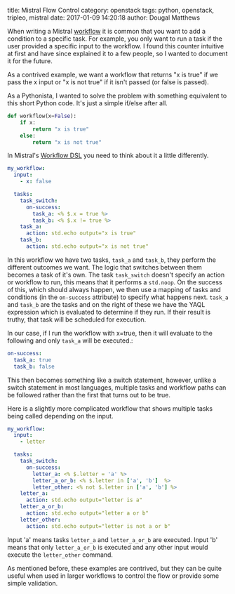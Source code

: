 title: Mistral Flow Control
category: openstack
tags: python, openstack, tripleo, mistral
date: 2017-01-09 14:20:18
author: Dougal Matthews

When writing a Mistral [workflow] it is common that you want to add a condition
to a specific task. For example, you only want to run a task if the user
provided a specific input to the workflow. I found this counter intuitive at 
first and have since explained it to a few people, so I wanted to document it 
for the future.

As a contrived example, we want a workflow that returns "x is true" if we
pass the x input or "x is not true" if it isn't passed (or false is passed).

As a Pythonista, I wanted to solve the problem with something equivalent to 
this short Python code. It's just a simple if/else after all.

```python
def workflow(x=False):
    if x:
        return "x is true"
    else:
        return "x is not true"
```

In Mistral's [Workflow DSL] you need to think about it a little differently. 

```yaml
my_workflow:
  input:
    - x: false

  tasks:
    task_switch:
      on-success:
        task_a: <% $.x = true %>
        task_b: <% $.x != true %>
    task_a:
      action: std.echo output="x is true"
    task_b:
      action: std.echo output="x is not true"
```

In this workflow we have two tasks, `task_a` and `task_b`, they perform the
different outcomes we want. The logic that switches between them becomes a task
of it's own. The task `task_switch` doesn't specify an action or workflow to
run, this means that it performs a `std.noop`. On the success of this, which
should always happen, we then use a mapping of tasks and conditions (in the
`on-success` attribute) to specify what happens next. `task_a` and `task_b` are
the tasks and on the right of these we have the YAQL expression which is
evaluated to determine if they run. If their result is truthy, that task will
be scheduled for execution.

In our case, if I run the workflow with x=true, then it will evaluate to the 
following and only `task_a` will be executed.:

```yaml
on-success:
  task_a: true
  task_b: false
```

This then becomes something like a switch statement, however, unlike a switch
statement in most languages, multiple tasks and workflow paths can be followed
rather than the first that turns out to be true.

Here is a slightly more complicated workflow that shows multiple tasks being
called depending on the input.

```yaml
my_workflow:
  input:
    - letter

  tasks:
    task_switch:
      on-success:
        letter_a: <% $.letter = 'a' %>
        letter_a_or_b: <% $.letter in ['a', 'b']  %>
        letter_other: <% not $.letter in ['a', 'b'] %>
    letter_a:
      action: std.echo output="letter is a"
    letter_a_or_b:
      action: std.echo output="letter a or b"
    letter_other:
      action: std.echo output="letter is not a or b"
```

Input 'a' means tasks `letter_a` and `letter_a_or_b` are executed. Input 'b'
means that only `letter_a_or_b` is executed and any other input would execute
the `letter_other` command.

As mentioned before, these examples are contrived, but they can be quite useful
when used in larger workflows to control the flow or provide some simple
validation.

[Workflow]: http://docs.openstack.org/developer/mistral/terminology/workflows.html
[Workflow DSL]: http://docs.openstack.org/developer/mistral/dsl/dsl_v2.html

